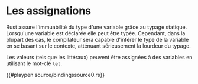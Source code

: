 # Les assignations

Rust assure l'immuabilité du type d'une variable grâce au typage statique. Lorsqu'une variable est déclarée elle peut être typée. Cependant, dans la plupart des cas, le compilateur sera capable d'inférer le type de la variable en se basant sur le contexte, atténuant sérieusement la lourdeur du typage.

Les valeurs (tels que les littéraux) peuvent être assignées à des variables en utilisant le mot-clé `let`.

{{#playpen source/bindingssource0.rs}}
